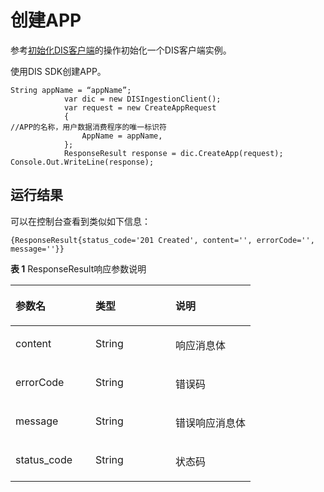 # 创建APP<a name="dayu_06_0018"></a>

参考[初始化DIS客户端](初始化DIS客户端.md)的操作初始化一个DIS客户端实例。

使用DIS SDK创建APP。

```
String appName = “appName”;
            var dic = new DISIngestionClient();
            var request = new CreateAppRequest
            {
//APP的名称，用户数据消费程序的唯一标识符
                AppName = appName,
            };
            ResponseResult response = dic.CreateApp(request);
Console.Out.WriteLine(response);
```

## 运行结果<a name="zh-cn_topic_0124367681_section15291113301214"></a>

可以在控制台查看到类似如下信息：

```
{ResponseResult{status_code='201 Created', content='', errorCode='', message=''}}
```

**表 1**  ResponseResult响应参数说明

<a name="zh-cn_topic_0124367681_table548315553111"></a>
<table><thead align="left"><tr id="zh-cn_topic_0124367681_row20483105143110"><th class="cellrowborder" valign="top" width="33.33333333333333%" id="mcps1.2.4.1.1"><p id="zh-cn_topic_0124367681_p82498194316"><a name="zh-cn_topic_0124367681_p82498194316"></a><a name="zh-cn_topic_0124367681_p82498194316"></a>参数名</p>
</th>
<th class="cellrowborder" valign="top" width="33.33333333333333%" id="mcps1.2.4.1.2"><p id="zh-cn_topic_0124367681_p15249319153112"><a name="zh-cn_topic_0124367681_p15249319153112"></a><a name="zh-cn_topic_0124367681_p15249319153112"></a>类型</p>
</th>
<th class="cellrowborder" valign="top" width="33.33333333333333%" id="mcps1.2.4.1.3"><p id="zh-cn_topic_0124367681_p1924991943115"><a name="zh-cn_topic_0124367681_p1924991943115"></a><a name="zh-cn_topic_0124367681_p1924991943115"></a>说明</p>
</th>
</tr>
</thead>
<tbody><tr id="zh-cn_topic_0124367681_row16483185113113"><td class="cellrowborder" valign="top" width="33.33333333333333%" headers="mcps1.2.4.1.1 "><p id="zh-cn_topic_0124367681_p182656199318"><a name="zh-cn_topic_0124367681_p182656199318"></a><a name="zh-cn_topic_0124367681_p182656199318"></a>content</p>
</td>
<td class="cellrowborder" valign="top" width="33.33333333333333%" headers="mcps1.2.4.1.2 "><p id="zh-cn_topic_0124367681_p9265131943110"><a name="zh-cn_topic_0124367681_p9265131943110"></a><a name="zh-cn_topic_0124367681_p9265131943110"></a>String</p>
</td>
<td class="cellrowborder" valign="top" width="33.33333333333333%" headers="mcps1.2.4.1.3 "><p id="zh-cn_topic_0124367681_p326501911319"><a name="zh-cn_topic_0124367681_p326501911319"></a><a name="zh-cn_topic_0124367681_p326501911319"></a>响应消息体</p>
</td>
</tr>
<tr id="zh-cn_topic_0124367681_row0483185183116"><td class="cellrowborder" valign="top" width="33.33333333333333%" headers="mcps1.2.4.1.1 "><p id="zh-cn_topic_0124367681_p18265101953111"><a name="zh-cn_topic_0124367681_p18265101953111"></a><a name="zh-cn_topic_0124367681_p18265101953111"></a>errorCode</p>
</td>
<td class="cellrowborder" valign="top" width="33.33333333333333%" headers="mcps1.2.4.1.2 "><p id="zh-cn_topic_0124367681_p4265111919310"><a name="zh-cn_topic_0124367681_p4265111919310"></a><a name="zh-cn_topic_0124367681_p4265111919310"></a>String</p>
</td>
<td class="cellrowborder" valign="top" width="33.33333333333333%" headers="mcps1.2.4.1.3 "><p id="zh-cn_topic_0124367681_p12651019153119"><a name="zh-cn_topic_0124367681_p12651019153119"></a><a name="zh-cn_topic_0124367681_p12651019153119"></a>错误码</p>
</td>
</tr>
<tr id="zh-cn_topic_0124367681_row7483153313"><td class="cellrowborder" valign="top" width="33.33333333333333%" headers="mcps1.2.4.1.1 "><p id="zh-cn_topic_0124367681_p226517198318"><a name="zh-cn_topic_0124367681_p226517198318"></a><a name="zh-cn_topic_0124367681_p226517198318"></a>message</p>
</td>
<td class="cellrowborder" valign="top" width="33.33333333333333%" headers="mcps1.2.4.1.2 "><p id="zh-cn_topic_0124367681_p1028011923114"><a name="zh-cn_topic_0124367681_p1028011923114"></a><a name="zh-cn_topic_0124367681_p1028011923114"></a>String</p>
</td>
<td class="cellrowborder" valign="top" width="33.33333333333333%" headers="mcps1.2.4.1.3 "><p id="zh-cn_topic_0124367681_p13280101903112"><a name="zh-cn_topic_0124367681_p13280101903112"></a><a name="zh-cn_topic_0124367681_p13280101903112"></a>错误响应消息体</p>
</td>
</tr>
<tr id="zh-cn_topic_0124367681_row348365143118"><td class="cellrowborder" valign="top" width="33.33333333333333%" headers="mcps1.2.4.1.1 "><p id="zh-cn_topic_0124367681_p22801019183118"><a name="zh-cn_topic_0124367681_p22801019183118"></a><a name="zh-cn_topic_0124367681_p22801019183118"></a>status_code</p>
</td>
<td class="cellrowborder" valign="top" width="33.33333333333333%" headers="mcps1.2.4.1.2 "><p id="zh-cn_topic_0124367681_p1928081911315"><a name="zh-cn_topic_0124367681_p1928081911315"></a><a name="zh-cn_topic_0124367681_p1928081911315"></a>String</p>
</td>
<td class="cellrowborder" valign="top" width="33.33333333333333%" headers="mcps1.2.4.1.3 "><p id="zh-cn_topic_0124367681_p12280111953110"><a name="zh-cn_topic_0124367681_p12280111953110"></a><a name="zh-cn_topic_0124367681_p12280111953110"></a>状态码</p>
</td>
</tr>
</tbody>
</table>

